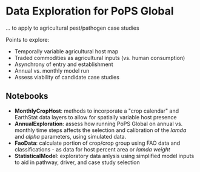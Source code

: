 # Data Exploration for PoPS Global 
... to apply to agricultural pest/pathogen case studies

Points to explore:

- Temporally variable agricultural host map
- Traded commodities as agricultural inputs (vs. human consumption)
- Asynchrony of entry and establishment
- Annual vs. monthly model run 
- Assess viability of candidate case studies

## Notebooks

 - **MonthlyCropHost**: methods to incorporate a "crop calendar" and EarthStat data layers to allow for spatially variable host presence 
 - **AnnualExploration**: assess how running PoPS Global on annual vs. monthly time steps affects the selection and calibration of the *lamda* and *alpha* parameters, using simulated data.
 - **FaoData**: calculate portion of crop/crop group using FAO data and classifications - as data for host percent area or *lamda weight*
 - **StatisticalModel**: exploratory data anlysis using simplified model inputs to aid in pathway, driver, and case study selection 